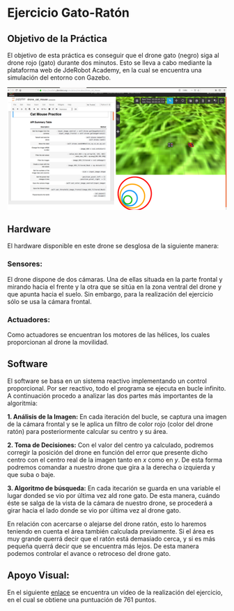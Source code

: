 # Ejercicio Gato-Ratón

## Objetivo de la Práctica
El objetivo de esta práctica es conseguir que el drone gato (negro) siga al drone rojo (gato) durante dos minutos. Esto se lleva a cabo mediante la plataforma web de JdeRobot Academy, en la cual se encuentra una simulación del entorno con Gazebo.

![Imagen](https://github.com/TheRoboticsClub/2018-colab-FernandoGonzalez/blob/master/docs/drone_cat_mouse.png)

## Hardware
El hardware disponible en este drone se desglosa de la siguiente manera:

### Sensores:
El drone dispone de dos cámaras. Una de ellas situada en la parte frontal y mirando hacia el frente y la otra que se sitúa en la zona ventral del drone y que apunta hacia el suelo. Sin embargo, para la realización del ejercicio sólo se usa la cámara frontal.

### Actuadores:
Como actuadores se encuentran los motores de las hélices, los cuales proporcionan al drone la movilidad.

## Software
El software se basa en un sistema reactivo implementando un control proporcional. Por ser reactivo, todo el programa se ejecuta en bucle infinito. A continuación procedo a analizar las dos partes más importantes de la algoritmia:

**1. Análisis de la Imagen:** En cada iteración del bucle, se captura una imagen de la cámara frontal y se le aplica un filtro de color rojo (color del drone ratón) para posteriormente calcular su centro y su área.

**2. Toma de Decisiones:** Con el valor del centro ya calculado, podremos corregir la posición del drone en función del error que presente dicho centro con el centro real de la imagen tanto en *x* como en *y*. De esta forma podremos comandar a nuestro drone que gira a la derecha o izquierda y que suba o baje.

**3. Algoritmo de búsqueda:** En cada itecarión se guarda en una variable el lugar donded se vio por última vez ald rone gato. De esta manera, cuándo éste se salga de la vista de la cámara de nuestro drone, se procederá a girar hacia el lado donde se vio por última vez al drone gato.

En relación con acercarse o alejarse del drone ratón, esto lo haremos teniendo en cuenta el área también calculada previamente. Si el área es muy grande querrá decir que el ratón está demasiado cerca, y si es más pequeña querrá decir que se encuentra más lejos. De esta manera podemos controlar el avance o retroceso del drone gato.

## Apoyo Visual:
En el siguiente [enlace](https://www.youtube.com/watch?v=uiK6WXPU_VQ) se encuentra un vídeo de la realización del ejercicio, en el cual se obtiene una puntuación de 761 puntos.
